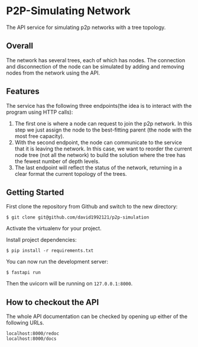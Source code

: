 # P2P-Simulating Network

The API service for simulating p2p networks with a tree topology.

## Overall

The network has several trees, each of which has nodes.
The connection and disconnection of the node can be simulated by adding and removing nodes from the network using the API.

## Features

The service has the following three endpoints(the idea is to interact with the program using HTTP calls):

1. The first one is where a node can request to join the p2p network. In this step we just
   assign the node to the best-fitting parent (the node with the most free capacity).
2. With the second endpoint, the node can communicate to the service that it is leaving
   the network. In this case, we want to reorder the current node tree (not all the
   network) to build the solution where the tree has the fewest number of depth levels.
3. The last endpoint will reflect the status of the network, returning in a clear format the current topology of the trees.

## Getting Started

First clone the repository from Github and switch to the new directory:

    $ git clone git@github.com/david1992121/p2p-simulation

Activate the virtualenv for your project.

Install project dependencies:

    $ pip install -r requirements.txt

You can now run the development server:

    $ fastapi run

Then the uvicorn will be running on `127.0.0.1:8000`.

## How to checkout the API

The whole API documentation can be checked by opening up either of the following URLs.

```
localhost:8000/redoc
localhost:8000/docs
```
